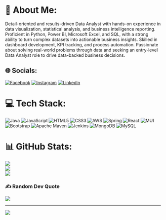 # 💫 About Me:
 Detail-oriented and results-driven Data Analyst with hands-on experience in data visualization, statistical analysis, and business intelligence reporting. Proficient in Python, Power BI, Microsoft Excel, and SQL, with a strong ability to turn complex datasets into actionable business insights. Skilled in dashboard development, KPI tracking, and process automation. Passionate about solving real-world problems through data and seeking an entry-level Data Analyst role to drive data-backed business decisions.


## 🌐 Socials:
[![Facebook](https://img.shields.io/badge/Facebook-%231877F2.svg?logo=Facebook&logoColor=white)](https://facebook.com/Rushikes.S.J.Official) [![Instagram](https://img.shields.io/badge/Instagram-%23E4405F.svg?logo=Instagram&logoColor=white)](https://instagram.com/i.am.rushikesh.jadhav) [![LinkedIn](https://img.shields.io/badge/LinkedIn-%230077B5.svg?logo=linkedin&logoColor=white)](https://linkedin.com/in/Rushikeshjadhavofficial) 

# 💻 Tech Stack:
![Java](https://img.shields.io/badge/Python-%23ED8B00.svg?style=for-the-badge&logo=openjdk&logoColor=white) ![JavaScript](https://img.shields.io/badge/javascript-%23323330.svg?style=for-the-badge&logo=javascript&logoColor=%23F7DF1E) ![HTML5](https://img.shields.io/badge/html5-%23E34F26.svg?style=for-the-badge&logo=html5&logoColor=white) ![CSS3](https://img.shields.io/badge/css3-%231572B6.svg?style=for-the-badge&logo=css3&logoColor=white) ![AWS](https://img.shields.io/badge/AWS-%23FF9900.svg?style=for-the-badge&logo=amazon-aws&logoColor=white) ![Spring](https://img.shields.io/badge/spring-%236DB33F.svg?style=for-the-badge&logo=spring&logoColor=white) ![React](https://img.shields.io/badge/react-%2320232a.svg?style=for-the-badge&logo=react&logoColor=%2361DAFB) ![MUI](https://img.shields.io/badge/MUI-%230081CB.svg?style=for-the-badge&logo=mui&logoColor=white) ![Bootstrap](https://img.shields.io/badge/bootstrap-%238511FA.svg?style=for-the-badge&logo=bootstrap&logoColor=white) ![Apache Maven](https://img.shields.io/badge/Apache%20Maven-C71A36?style=for-the-badge&logo=Apache%20Maven&logoColor=white) ![Jenkins](https://img.shields.io/badge/jenkins-%232C5263.svg?style=for-the-badge&logo=jenkins&logoColor=white) ![MongoDB](https://img.shields.io/badge/MongoDB-%234ea94b.svg?style=for-the-badge&logo=mongodb&logoColor=white) ![MySQL](https://img.shields.io/badge/mysql-%2300000f.svg?style=for-the-badge&logo=mysql&logoColor=white)
# 📊 GitHub Stats:
![](https://github-readme-stats.vercel.app/api?username=RushikeshSJ&theme=jolly&hide_border=false&include_all_commits=false&count_private=false)<br/>
![](https://github-readme-streak-stats.herokuapp.com/?user=RushikeshSJ&theme=jolly&hide_border=false)<br/>
![](https://github-readme-stats.vercel.app/api/top-langs/?username=RushikeshSJ&theme=jolly&hide_border=false&include_all_commits=false&count_private=false&layout=compact)

### ✍️ Random Dev Quote
![](https://quotes-github-readme.vercel.app/api?type=horizontal&theme=radical)

---
[![](https://visitcount.itsvg.in/api?id=RushikeshSJ&icon=0&color=0)](https://visitcount.itsvg.in)

<!-- Proudly created with GPRM ( https://gprm.itsvg.in ) -->
